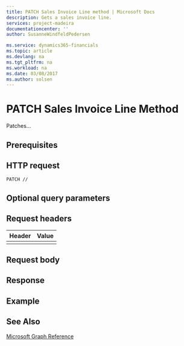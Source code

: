 ```yaml
---
title: PATCH Sales Invoice Line method | Microsoft Docs
description: Gets a sales invoice line.
services: project-madeira
documentationcenter: ''
author: SusanneWindfeldPedersen

ms.service: dynamics365-financials
ms.topic: article
ms.devlang: na
ms.tgt_pltfrm: na
ms.workload: na
ms.date: 03/08/2017
ms.author: solsen
---
```


# PATCH Sales Invoice Line Method
Patches...

## Prerequisites

## HTTP request
```
PATCH //
```
## Optional query parameters

## Request headers

|Header|Value|
|------|-----|
|||

## Request body

## Response

## Example

## See Also
[Microsoft Graph Reference](graph-reference.md)  